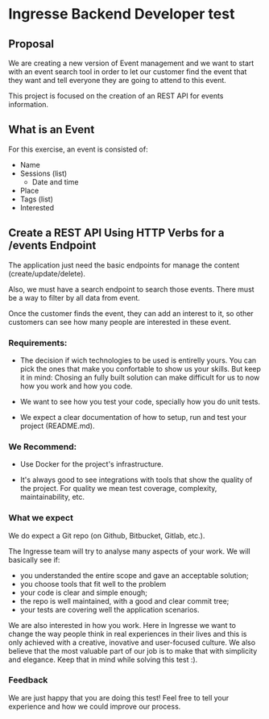 # Ingresse Backend Developer test

## Proposal

We are creating a new version of Event management and we want to start with an event search tool in order to let our customer find the event that they want and tell everyone they are going to attend to this event.

This project is focused on the creation of an REST API for events information.

## What is an Event

For this exercise, an event is consisted of:

- Name
- Sessions (list)
    - Date and time
- Place    
- Tags (list)
- Interested

## Create a REST API Using HTTP Verbs for a /events Endpoint

The application just need the basic endpoints for manage the content (create/update/delete).

Also, we must have a search endpoint to search those events. There must be a way to filter by all data from event.

Once the customer finds the event, they can add an interest to it, so other customers can see how many people are interested in these event. 

### Requirements:

- The decision if wich technologies to be used is entirelly yours. You can pick the ones that make you confortable to show us your skills. But keep it in mind: Chosing an fully built solution can make difficult for us to now how you work and how you code. 

- We want to see how you test your code, specially how you do unit tests.

- We expect a clear documentation of how to setup, run and test your project (README.md).

### We Recommend:

- Use Docker for the project's infrastructure.

- It's always good to see integrations with tools that show the quality of the project. For quality we mean test coverage, complexity, maintainability, etc.

### What we expect

We do expect a Git repo (on Github, Bitbucket, Gitlab, etc.). 

The Ingresse team will try to analyse many aspects of your work. We will basically see if:

- you understanded the entire scope and gave an acceptable solution; 
- you choose tools that fit well to the problem
- your code is clear and simple enough;
- the repo is well maintained, with a good and clear commit tree;
- your tests are covering well the application scenarios.

We are also interested in how you work. Here in Ingresse we want to change the way people think in real experiences in their lives and this is only achieved with a creative, inovative and user-focused culture. We also believe that the most valuable part of our job is to make that with simplicity and elegance. Keep that in mind while solving this test :). 

### Feedback

We are just happy that you are doing this test! Feel free to tell your experience and how we could improve our process.

